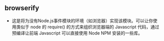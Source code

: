 ## browserify
* 这是将为没有Node.js事件模块的环境（如浏览器）实现该模块。可以让你使用类似于 node 的 require() 的方式来组织浏览器端的 Javascript 代码，通过预编译让前端 Javascript 可以直接使用 Node NPM 安装的一些库。
